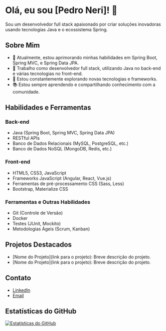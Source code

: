 # Olá, eu sou [Pedro Neri]! 👋

Sou um desenvolvedor full stack apaixonado por criar soluções inovadoras usando tecnologias Java e o ecossistema Spring.

## Sobre Mim
- 🌱 Atualmente, estou aprimorando minhas habilidades em Spring Boot, Spring MVC, e Spring Data JPA.
- 💼 Trabalho como desenvolvedor full stack, utilizando Java no back-end e várias tecnologias no front-end.
- 🔭 Estou constantemente explorando novas tecnologias e frameworks.
- 📚 Estou sempre aprendendo e compartilhando conhecimento com a comunidade.

## Habilidades e Ferramentas
### Back-end
- Java (Spring Boot, Spring MVC, Spring Data JPA)
- RESTful APIs
- Banco de Dados Relacionais (MySQL, PostgreSQL, etc.)
- Banco de Dados NoSQL (MongoDB, Redis, etc.)

### Front-end
- HTML5, CSS3, JavaScript
- Frameworks JavaScript (Angular, React, Vue.js)
- Ferramentas de pré-processamento CSS (Sass, Less)
- Bootstrap, Materialize CSS

### Ferramentas e Outras Habilidades
- Git (Controle de Versão)
- Docker
- Testes (JUnit, Mockito)
- Metodologias Ágeis (Scrum, Kanban)

## Projetos Destacados
- [Nome do Projeto](link para o projeto): Breve descrição do projeto.
- [Nome do Projeto](link para o projeto): Breve descrição do projeto.

## Contato
- [LinkedIn](www.linkedin.com/in/pedropauloneri)
- [Email](neri.pedro@icloud.com)

## Estatísticas do GitHub
[![Estatísticas do GitHub](https://github-readme-stats.vercel.app/api?username=Git-PedroNeri&show_icons=true&theme=radical)](https://github.com/anuraghazra/github-readme-stats)
